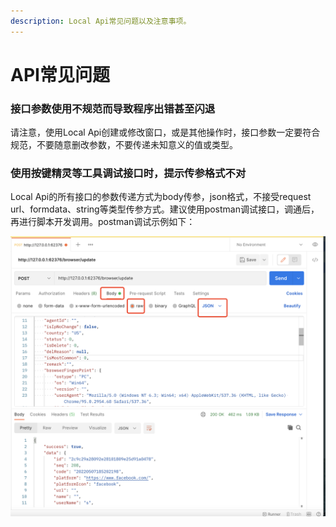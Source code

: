 ```yaml
---
description: Local Api常见问题以及注意事项。
---
```


# API常见问题

### 接口参数使用不规范而导致程序出错甚至闪退

请注意，使用Local Api创建或修改窗口，或是其他操作时，接口参数一定要符合规范，不要随意删改参数，不要传递未知意义的值或类型。

### 使用按键精灵等工具调试接口时，提示传参格式不对

Local Api的所有接口的参数传递方式为body传参，json格式，不接受request url、formdata、string等类型传参方式。建议使用postman调试接口，调通后，再进行脚本开发调用。postman调试示例如下：

![](<../.gitbook/assets/image (8) (1).png>)

